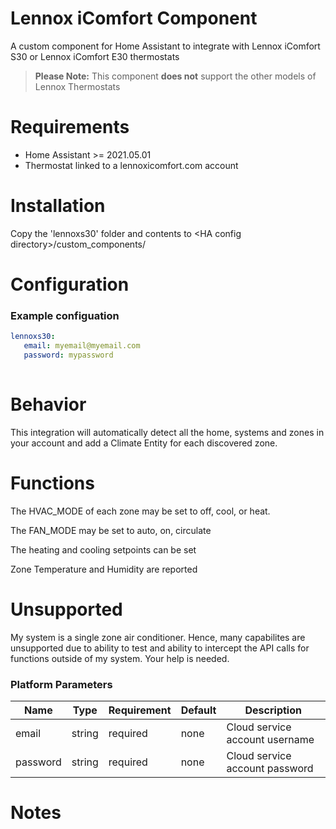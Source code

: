 # Lennox iComfort Component
A custom component for Home Assistant to integrate with Lennox iComfort S30 or Lennox iComfort E30 thermostats

> **Please Note:** This component **does not** support the other models of Lennox Thermostats 

# Requirements

- Home Assistant >= 2021.05.01
- Thermostat linked to a lennoxicomfort.com account

# Installation
Copy the 'lennoxs30' folder and contents to &lt;HA config directory&gt;/custom_components/ 

# Configuration
### Example configuation
```yaml
lennoxs30:
   email: myemail@myemail.com
   password: mypassword
  
```
# Behavior

This integration will automatically detect all the  home, systems and zones in your account and add a Climate Entity for each discovered zone.

# Functions

The HVAC_MODE of each zone may be set to off, cool, or heat.

The FAN_MODE may be set to auto, on, circulate

The heating and cooling setpoints can be set

Zone Temperature and Humidity are reported

# Unsupported

My system is a single zone air conditioner.  Hence, many capabilites are unsupported due to ability to test and ability to intercept the API calls for functions outside of my system.  Your help is needed.

### Platform Parameters
| Name | Type | Requirement | Default | Description |
| ---- | ---- | ----------- | ------- | ----------- |
| email | string | required | none | Cloud service account username |
| password | string | required | none | Cloud service account password |

# Notes


